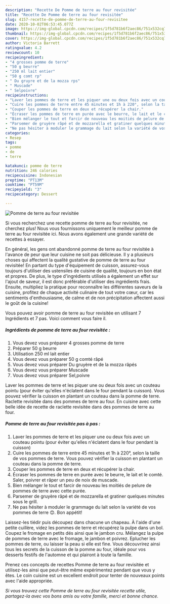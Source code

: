 ```yaml
---
description: "Recette De Pomme de terre au four revisitée"
title: "Recette De Pomme de terre au four revisitée"
slug: 4157-recette-de-pomme-de-terre-au-four-revisitee
date: 2020-10-02T06:53:45.077Z
image: https://img-global.cpcdn.com/recipes/1f5d781b6f2aec86/751x532cq70/pomme-de-terre-au-four-revisitee-photo-principale-de-la-recette.jpg
thumbnail: https://img-global.cpcdn.com/recipes/1f5d781b6f2aec86/751x532cq70/pomme-de-terre-au-four-revisitee-photo-principale-de-la-recette.jpg
cover: https://img-global.cpcdn.com/recipes/1f5d781b6f2aec86/751x532cq70/pomme-de-terre-au-four-revisitee-photo-principale-de-la-recette.jpg
author: Victoria Barrett
ratingvalue: 4.2
reviewcount: 10
recipeingredient:
- "4 grosses pomme de terre"
- "50 g beurre"
- "250 ml lait entier"
- "50 g comt rp"
- " Du gruyre et de la mozza rps"
- " Muscade"
- " Selpoivre"
recipeinstructions:
- "Laver les pommes de terre et les piquer une ou deux fois avec un couteau pointu (pour éviter qu&#39;elles n&#39;éclatent dans le four pendant la cuisson)"
- "Cuire les pommes de terre entre 45 minutes et 1h à 220°, selon la taille de vos pommes de terre. Vous pouvez vérifier la cuisson en plantant un couteau dans la pomme de terre."
- "Couper les pommes de terre en deux et récupérer la chair."
- "Écraser les pommes de terre en purée avec le beurre, le lait et le comté. Saler, poivrer et râper un peu de noix de muscade."
- "Bien mélanger le tout et farcir de nouveau les moitiés de pelure de pommes de terre avec cette purée."
- "Parsemer de gruyère râpé et de mozzarella et gratiner quelques minutes sous le grill."
- "Ne pas hésiter à moduler le grammage du lait selon la variété de vos pommes de terre 😊. Bon appétit!"
categories:
- Resep
tags:
- pomme
- de
- terre

katakunci: pomme de terre 
nutrition: 246 calories
recipecuisine: Indonesian
preptime: "PT13M"
cooktime: "PT59M"
recipeyield: "3"
recipecategory: Dessert

---
```



![Pomme de terre au four revisitée](https://img-global.cpcdn.com/recipes/1f5d781b6f2aec86/751x532cq70/pomme-de-terre-au-four-revisitee-photo-principale-de-la-recette.jpg)

Si vous recherchez une recette pomme de terre au four revisitée, ne cherchez plus! Nous vous fournissons uniquement le meilleur pomme de terre au four revisitée ici. Nous avons également une grande variété de recettes à essayer.

En général, les gens ont abandonné pomme de terre au four revisitée à l'avance de peur que leur cuisine ne soit pas délicieuse. Il y a plusieurs choses qui affectent la qualité gustative de pomme de terre au four revisitée! En partant du type d'équipement de cuisson, assurez-vous toujours d'utiliser des ustensiles de cuisine de qualité, toujours en bon état et propres. De plus, le type d'ingrédients utilisés a également un effet sur l'ajout de saveur, il est donc préférable d'utiliser des ingrédients frais. Ensuite, multipliez la pratique pour reconnaître les différentes saveurs de la cuisine, profitez de chaque activité culinaire de tout votre cœur, car les sentiments d'enthousiasme, de calme et de non précipitation affectent aussi le goût de la cuisine!

<!--inarticleads1-->

Vous pouvez avoir pomme de terre au four revisitée en utilisant 7 Ingrédients et 7 pas. Voici comment vous faire il.

##### Ingrédients de pomme de terre au four revisitée :

1. Vous devez vous préparer 4 grosses pomme de terre
1. Préparer 50 g beurre
1. Utilisation 250 ml lait entier
1. Vous devez vous préparer 50 g comté râpé
1. Vous devez vous préparer  Du gruyère et de la mozza râpés
1. Vous devez vous préparer  Muscade
1. Vous devez vous préparer  Sel,poivre


Laver les pommes de terre et les piquer une ou deux fois avec un couteau pointu (pour éviter qu&#39;elles n&#39;éclatent dans le four pendant la cuisson). Vous pouvez vérifier la cuisson en plantant un couteau dans la pomme de terre. Raclette revisitée dans des pommes de terre au four. En cuisine avec cette belle idée de recette de raclette revisitée dans des pommes de terre au four. 

<!--inarticleads2-->

##### Pomme de terre au four revisitée pas à pas :

1. Laver les pommes de terre et les piquer une ou deux fois avec un couteau pointu (pour éviter qu&#39;elles n&#39;éclatent dans le four pendant la cuisson)
1. Cuire les pommes de terre entre 45 minutes et 1h à 220°, selon la taille de vos pommes de terre. Vous pouvez vérifier la cuisson en plantant un couteau dans la pomme de terre.
1. Couper les pommes de terre en deux et récupérer la chair.
1. Écraser les pommes de terre en purée avec le beurre, le lait et le comté. Saler, poivrer et râper un peu de noix de muscade.
1. Bien mélanger le tout et farcir de nouveau les moitiés de pelure de pommes de terre avec cette purée.
1. Parsemer de gruyère râpé et de mozzarella et gratiner quelques minutes sous le grill.
1. Ne pas hésiter à moduler le grammage du lait selon la variété de vos pommes de terre 😊. Bon appétit!


Laissez-les tiédir puis découpez dans chacune un chapeau. À l&#39;aide d&#39;une petite cuillère, videz les pommes de terre et récupérez la pulpe dans un bol. Coupez le fromage en petits dés ainsi que le jambon cru. Mélangez la pulpe de pommes de terre avec le fromage, le jambon et poivrez. Eplucher les pommes de terre, ou laisser la peau si elle est fine. Vous découvrirez ainsi tous les secrets de la cuisson de la pomme au four, idéale pour vos desserts festifs de l&#39;automne et qui plairont à toute la famille. 

<!--inarticleads1-->

<p>
Prenez ces concepts de recettes Pomme de terre au four revisitée et utilisez-les ainsi que peut-être même expérimentez pendant que vous y êtes. Le coin cuisine est un excellent endroit pour tenter de nouveaux points avec l'aide appropriée.
</p>

<p>
<i>Si vous trouvez cette Pomme de terre au four revisitée recette utile, partagez-la avec vos bons amis ou votre famille, merci et bonne chance.</i>
</p>
